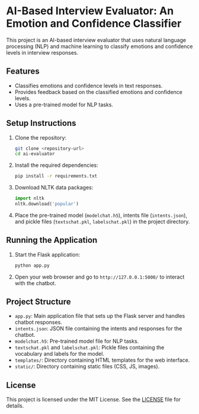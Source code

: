 # AI-Based Interview Evaluator: An Emotion and Confidence Classifier

This project is an AI-based interview evaluator that uses natural language processing (NLP) and machine learning to classify emotions and confidence levels in interview responses.

## Features

- Classifies emotions and confidence levels in text responses.
- Provides feedback based on the classified emotions and confidence levels.
- Uses a pre-trained model for NLP tasks.

## Setup Instructions

1. Clone the repository:
    ```sh
    git clone <repository-url>
    cd ai-evaluator
    ```

2. Install the required dependencies:
    ```sh
    pip install -r requirements.txt
    ```

3. Download NLTK data packages:
    ```python
    import nltk
    nltk.download('popular')
    ```

4. Place the pre-trained model (`modelchat.h5`), intents file (`intents.json`), and pickle files (`textschat.pkl`, `labelschat.pkl`) in the project directory.

## Running the Application

1. Start the Flask application:
    ```sh
    python app.py
    ```

2. Open your web browser and go to `http://127.0.0.1:5000/` to interact with the chatbot.

## Project Structure

- `app.py`: Main application file that sets up the Flask server and handles chatbot responses.
- `intents.json`: JSON file containing the intents and responses for the chatbot.
- `modelchat.h5`: Pre-trained model file for NLP tasks.
- `textschat.pkl` and `labelschat.pkl`: Pickle files containing the vocabulary and labels for the model.
- `templates/`: Directory containing HTML templates for the web interface.
- `static/`: Directory containing static files (CSS, JS, images).

## License

This project is licensed under the MIT License. See the [LICENSE](LICENSE) file for details.
